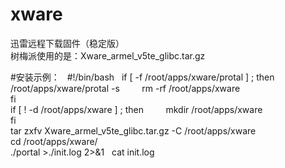 # xware
迅雷远程下载固件（稳定版）  
树梅派使用的是：Xware_armel_v5te_glibc.tar.gz  

#安装示例：  
 #!/bin/bash  
if [  -f /root/apps/xware/protal ] ; then 
         /root/apps/xware/protal -s 
         rm -rf /root/apps/xware  
fi  
if [ ! -d /root/apps/xware ] ; then 
         mkdir /root/apps/xware  
fi  
tar zxfv Xware_armel_v5te_glibc.tar.gz -C /root/apps/xware  
cd /root/apps/xware/  
./portal >./init.log 2>&1   
cat init.log  
